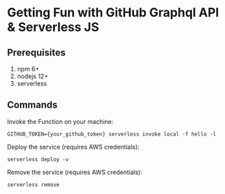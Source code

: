 # Getting Fun with GitHub Graphql API & Serverless JS

## Prerequisites

1. npm 6+
2. nodejs 12+
3. serverless

## Commands

Invoke the Function on your machine:

    GITHUB_TOKEN={your_github_token} serverless invoke local -f hello -l

Deploy the service (requires AWS credentials):

    serverless deploy -v

Remove the service (requires AWS credentials):

    serverless remove
